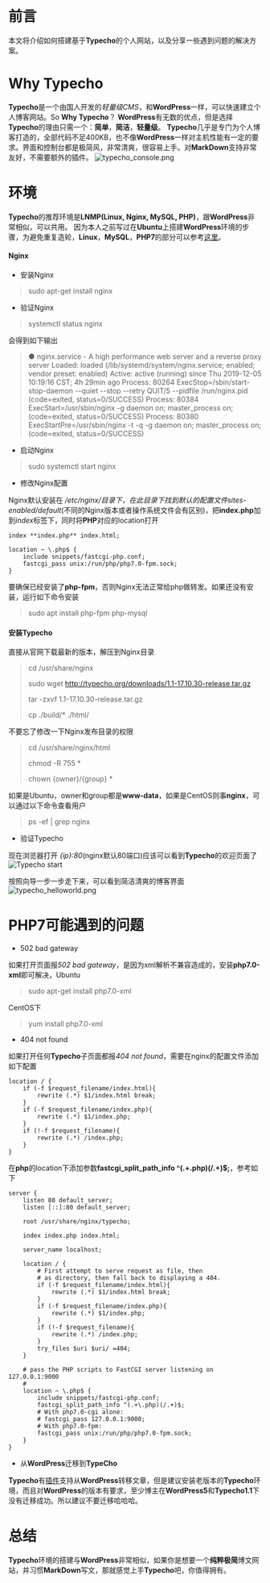 # 前言
本文将介绍如何搭建基于**Typecho**的个人网站，以及分享一些遇到问题的解决方案。

# Why Typecho
**Typecho**是一个由国人开发的*轻量级CMS*，和**WordPress**一样，可以快速建立个人博客网站。So **Why Typecho**？
**WordPress**有无数的优点，但是选择**Typecho**的理由只需一个：**简单**，**简洁**，**轻量级**。
**Typecho**几乎是专门为个人博客打造的，全部代码不足400KB，也不像**WordPress**一样对主机性能有一定的要求。界面和控制台都是极简风，非常清爽，很容易上手。对**MarkDown**支持非常友好，不需要额外的插件。
![typecho_console.png]()

# 环境
**Typecho**的推荐环境是**LNMP(Linux, Nginx, MySQL, PHP)**，跟**WordPress**非常相似，可以共用。
因为本人之前写过在**Ubuntu**上搭建**WordPress**环境的步骤，为避免重复造轮，**Linux**，**MySQL**，**PHP7**的部分可以参考[这里]()。
#### Nginx
- 安装Nginx
> sudo apt-get install nginx
- 验证Nginx
> systemctl status nginx

会得到如下输出
> ● nginx.service - A high performance web server and a reverse proxy server
>   Loaded: loaded (/lib/systemd/system/nginx.service; enabled; vendor preset: enabled)
>   Active: active (running) since Thu 2019-12-05 10:19:16 CST; 4h 29min ago
>  Process: 80264 ExecStop=/sbin/start-stop-daemon --quiet --stop --retry QUIT/5 --pidfile /run/nginx.pid (code=exited, status=0/SUCCESS)
>  Process: 80384 ExecStart=/usr/sbin/nginx -g daemon on; master_process on; (code=exited, status=0/SUCCESS)
>  Process: 80380 ExecStartPre=/usr/sbin/nginx -t -q -g daemon on; master_process on; (code=exited, status=0/SUCCESS)
- 启动Nginx
> sudo systemctl start nginx
- 修改Nginx配置

Nginx默认安装在 */etc/nginx/*目录下，在此目录下找到默认的配置文件*sites-enabled/default*(不同的Nginx版本或者操作系统文件会有区别)，把**index.php**加到*index*标签下，同时将**PHP**对应的location打开
```
index **index.php** index.html;

location ~ \.php$ { 
    include snippets/fastcgi-php.conf;
    fastcgi_pass unix:/run/php/php7.0-fpm.sock;
}
```
要确保已经安装了**php-fpm**，否则Nginx无法正常给php做转发。如果还没有安装，运行如下命令安装
> sudo apt install php-fpm php-mysql

#### 安装Typecho
直接从官网下载最新的版本，解压到Nginx目录
> cd /usr/share/nginx
> 
> sudo wget http://typecho.org/downloads/1.1-17.10.30-release.tar.gz
> 
> tar -zxvf 1.1-17.10.30-release.tar.gz
> 
> cp ./build/* ./html/

不要忘了修改一下Nginx发布目录的权限
> cd /usr/share/nginx/html
> 
> chmod -R 755 *
> 
> chown {owner}/{group} *

如果是Ubuntu，owner和group都是**www-data**，如果是CentOS则事**nginx**，可以通过以下命令查看用户
> ps -ef | grep nginx

- 验证Typecho

现在浏览器打开 *{ip}:80*(nginx默认80端口)应该可以看到**Typecho**的欢迎页面了
![Typecho start]()

按照向导一步一步走下来，可以看到简洁清爽的博客界面
![typecho_helloworld.png]()

# PHP7可能遇到的问题
- 502 bad gateway

如果打开页面报*502 bad gateway*，是因为xml解析不兼容造成的，安装**php7.0-xml**即可解决，Ubuntu
> sudo apt-get install php7.0-xml

CentOS下
> yum install php7.0-xml

- 404 not found
  
如果打开任何**Typecho**子页面都报*404 not found*，需要在nginx的配置文件添加如下配置
```
location / {
    if (-f $request_filename/index.html){
        rewrite (.*) $1/index.html break;
    }
    if (-f $request_filename/index.php){
        rewrite (.*) $1/index.php;
    }
    if (!-f $request_filename){
        rewrite (.*) /index.php;
    }
}
```
在**php**的location下添加参数**fastcgi_split_path_info ^(.+\.php)(/.+)$;**，参考如下
~~~
server {
	listen 80 default_server;
	listen [::]:80 default_server;

	root /usr/share/nginx/typecho;

	index index.php index.html;

	server_name localhost;

	location / {
		# First attempt to serve request as file, then
		# as directory, then fall back to displaying a 404.
		if (-f $request_filename/index.html){
			rewrite (.*) $1/index.html break;
		}
		if (-f $request_filename/index.php){
			rewrite (.*) $1/index.php;
		}
		if (!-f $request_filename){
			rewrite (.*) /index.php;
		}
		try_files $uri $uri/ =404;
	}

	# pass the PHP scripts to FastCGI server listening on 127.0.0.1:9000
	#
	location ~ \.php$ {
		include snippets/fastcgi-php.conf;
		fastcgi_split_path_info ^(.+\.php)(/.+)$;
		# With php7.0-cgi alone:
		# fastcgi_pass 127.0.0.1:9000;
		# With php7.0-fpm:
		fastcgi_pass unix:/run/php/php7.0-fpm.sock;
	}
}
~~~
- 从**WordPress**迁移到**TypeCho**

**Typecho**有[插件](http://docs.typecho.org/plugins/wordpress-to-typecho)支持从**WordPress**转移文章，但是建议安装老版本的**Typecho**环境，而且对**WordPress**的版本有要求，至少博主在**WordPress5**和**Typecho1.1**下没有迁移成功。所以建议不要迁移哈哈哈。

# 总结
**Typecho**环境的搭建与**WordPress**非常相似，如果你是想要一个**纯粹极简**博文网站，并习惯**MarkDown**写文，那就感觉上手**Typecho**吧，你值得拥有。
